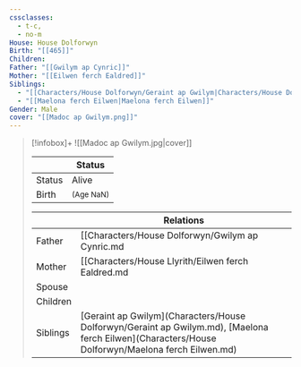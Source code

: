 ```yaml
---
cssclasses:
  - t-c,
  - no-m
House: House Dolforwyn
Birth: "[[465]]"
Children: 
Father: "[[Gwilym ap Cynric]]"
Mother: "[[Eilwen ferch Ealdred]]"
Siblings:
  - "[[Characters/House Dolforwyn/Geraint ap Gwilym|Characters/House Dolforwyn/Geraint ap Gwilym]]"
  - "[[Maelona ferch Eilwen|Maelona ferch Eilwen]]"
Gender: Male
cover: "[[Madoc ap Gwilym.png]]"
---
```

> [!infobox]+
> ![[Madoc ap Gwilym.jpg|cover]]
>
>|| Status   |
> | ---- | ---- |
> |Status| Alive|
> |Birth|  <small>(Age NaN)</small> |
>
>|| Relations   |
> | ---- | ---- |
> | Father | [[Characters/House Dolforwyn/Gwilym ap Cynric.md|Gwilym ap Cynric]] |
> | Mother | [[Characters/House Llyrith/Eilwen ferch Ealdred.md|Eilwen ferch Ealdred]] |
> | Spouse |  |
> | Children|  |
> | Siblings | [Geraint ap Gwilym](Characters/House Dolforwyn/Geraint ap Gwilym.md), [Maelona ferch Eilwen](Characters/House Dolforwyn/Maelona ferch Eilwen.md)|
> 

